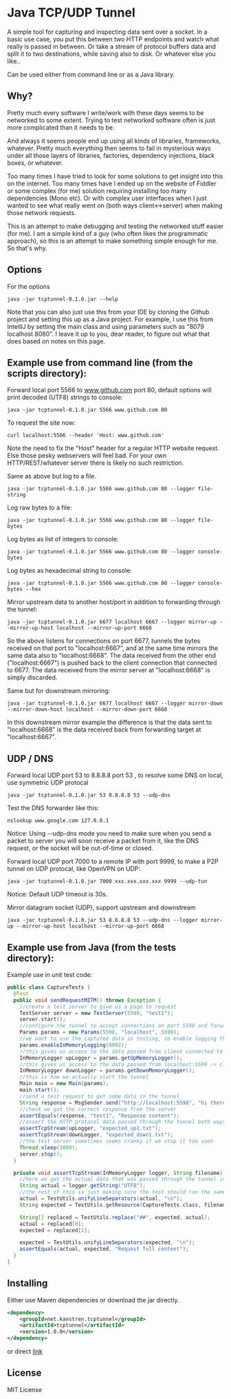 Java TCP/UDP Tunnel
===================

A simple tool for capturing and inspecting data sent over a socket.
In a basic use case, you put this between two HTTP endpoints and watch what really is passed in between.
Or take a stream of protocol buffers data and split it to two destinations, while saving also to disk.
Or whatever else you like..

Can be used either from command line or as a Java library.

Why?
----

Pretty much every software I write/work with these days seems to be networked to some extent.
Trying to test networked software often is just more complicated than it needs to be.

And always it seems people end up using all kinds of libraries, frameworks, whatever.
Pretty much everything then seems to fail in mysterious ways under all those layers of libraries, factories, dependency injections, black boxes, or whatever.

Too many times I have tried to look for some solutions to get insight into this on the internet.
Too many times have I ended up on the website of Fiddler or some complex (for me) solution requiring installing too many dependencies (Mono etc).
Or with complex user interfaces when I just wanted to see what really went on (both ways client<->server) when making those network requests.

This is an attempt to make debugging and testing the networked stuff easier (for me).
I am a simple kind of a guy (who often likes the programmatic approach), so this is an attempt to make something simple enough for me.
So that's why.

Options
-------

For the options

```shell
java -jar tcptunnel-0.1.0.jar --help
```

Note that you can also just use this from your IDE by cloning the Github project and setting this up as a Java project.
For example, I use this from IntellIJ by setting the main class and using parameters such as "8079 localhost 8080".
I leave it up to you, dear reader, to figure out what that does based on notes on this page.

Example use from command line (from the scripts directory):
-----------------------------------------------------------

Forward local port 5566 to www.github.com port 80, default options will print decoded (UTF8) strings to console:

```shell
java -jar tcptunnel-0.1.0.jar 5566 www.github.com 80
```

To request the site now:

```shell
curl localhost:5566 --header 'Host: www.github.com'
```

Note the need to fix the "Host" header for a regular HTTP website request.
Else those pesky webservers will feel bad. For your own HTTP/REST/whatever server there is likely no such restriction.

Same as above but log to a file.

```shell
java -jar tcptunnel-0.1.0.jar 5566 www.github.com 80 --logger file-string
```

Log raw bytes to a file:

```shell
java -jar tcptunnel-0.1.0.jar 5566 www.github.com 80 --logger file-bytes
```

Log bytes as list of integers to console:

```shell
java -jar tcptunnel-0.1.0.jar 5566 www.github.com 80 --logger console-bytes
```

Log bytes as hexadecimal string to console:

```shell
java -jar tcptunnel-0.1.0.jar 5566 www.github.com 80 --logger console-bytes --hex
```

Mirror upstream data to another host/port in addition to forwarding through the tunnel:

```shell
java -jar tcptunnel-0.1.0.jar 6677 localhost 6667 --logger mirror-up --mirror-up-host localhost --mirror-up-port 6668
```

So the above listens for connections on port 6677, tunnels the bytes received on that port to "localhost:6667", and at the same time mirrors the same data also to "localhost:6668".
The data received from the other end ("localhost:6667") is pushed back to the client connection that connected to 6677.
The data received from the mirror server at "localhost:6668" is simply discarded.

Same but for downstream mirroring:

```shell
java -jar tcptunnel-0.1.0.jar 6677 localhost 6667 --logger mirror-down --mirror-down-host localhost --mirror-down-port 6668
```

In this downstream mirror example the difference is that the data sent to "localhost:6668" is the data received back from forwarding target at "localhost:6667".

UDP / DNS
---------

Forward local UDP port 53 to 8.8.8.8 port 53 , to resolve some DNS on local, use symmetric UDP protocal

```shell
java -jar tcptunnel-0.1.0.jar 53 8.8.8.8 53 --udp-dns
```


Test the DNS forwarder like this:

```shell
nslookup www.google.com 127.0.0.1
```

Notice: Using --udp-dns mode you need to make sure when you send a packet to server you will soon receive a packet from it, like the DNS request, or the socket will be out-of-time or closed.

Forward local UDP port 7000 to a remote IP with port 9999, to make a P2P tunnel on UDP protocal, like OpenVPN on UDP:

```shell
java -jar tcptunnel-0.1.0.jar 7000 xxx.xxx.xxx.xxx 9999 --udp-tun
```

Notice: Default UDP timeout is 30s.

Mirror datagram socket (UDP), support upstream and downstream

```shell
java -jar tcptunnel-0.1.0.jar 53 8.8.8.8 53 --udp-dns --logger mirror-up --mirror-up-host localhost --mirror-up-port 6668
```


Example use from Java (from the tests directory):
-------------------------------------------------

Example use in unit test code:

```java
public class CaptureTests {
  @Test
  public void sendRequestMITM() throws Exception {
    //create a test server to give us a page to request
    TestServer server = new TestServer(5599, "test1");
    server.start();
    //configure the tunnel to accept connections on port 5598 and forward them to localhost:5599
    Params params = new Params(5598, "localhost", 5599);
    //we want to use the captured data in testing, so enable logging the tunnel data in memory with buffer size 8092 bytes
    params.enableInMemoryLogging(8092);
    //this gives us access to the data passed from client connected to port 5598 -> localhost:5599 (client to server)
    InMemoryLogger upLogger = params.getUpMemoryLogger();
    //this gives us access to the data passed from localhost:5599 -> client connected to port 5598 (server to client)
    InMemoryLogger downLogger = params.getDownMemoryLogger();
    //this is how we actually start the tunnel
    Main main = new Main(params);
    main.start();
    //send a test request to get some data in the tunnel
    String response = MsgSender.send("http://localhost:5598", "hi there");
    //check we got the correct response from the server
    assertEquals(response, "test1", "Response content");
    //assert the HTTP protocol data passed through the tunnel both ways
    assertTcpStream(upLogger, "expected_up1.txt");
    assertTcpStream(downLogger, "expected_down1.txt");
    //the test server sometimes seems cranky if we stop it too soon
    Thread.sleep(1000);
    server.stop();
  }

  private void assertTcpStream(InMemoryLogger logger, String filename) throws Exception {
    //here we get the actual data that was passed through the tunnel in one direction (depending if we get passed the upstream memorylogger or downstream)
    String actual = logger.getString("UTF8");
    //the rest of this is just making sure the test should run the same over different platforms and with varying date-times in HTTP headers
    actual = TestUtils.unifyLineSeparators(actual, "\n");
    String expected = TestUtils.getResource(CaptureTests.class, filename);

    String[] replaced = TestUtils.replace("##", expected, actual);
    actual = replaced[0];
    expected = replaced[1];

    expected = TestUtils.unifyLineSeparators(expected, "\n");
    assertEquals(actual, expected, "Request full content");
  }
}
```

Installing
----------

Either use Maven dependencies or download the jar directly.

```xml
<dependency>
	<groupId>net.kanstren.tcptunnel</groupId>
	<artifactId>tcptunnel</artifactId>
	<version>1.0.0</version>
</dependency>
```

or direct [link](http://central.maven.org/maven2/net/kanstren/tcptunnel/tcptunnel/1.0.0/tcptunnel-1.0.0.jar)

License
-------

MIT License

